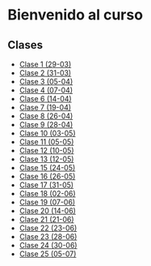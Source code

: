 # Bienvenido al curso

## Clases

- [Clase 1 (29-03)](Clase%201%2029-03%20(S%C3%A1b)/clase.md)
- [Clase 2 (31-03)](Clase%202%2031-03%20(Lun)/Clase.md)
- [Clase 3 (05-04)](Clase%203%2005-04%20(S%C3%A1b)/Clase.md)
- [Clase 4 (07-04)](Clase%204%2007-04%20(Lun)/Clase.md)
- [Clase 6 (14-04)](Clase%206%2014-04%20(Lun)/Clase.md)
- [Clase 7 (19-04)](Clase%207%2019-04%20(S%C3%A1b)/Clase.md)
- [Clase 8 (26-04)](Clase%208%2026-04%20(S%C3%A1b)/Clase.md)
- [Clase 9 (28-04)](Clase%209%2028-04%20%28Lun%29/Clase.md)
- [Clase 10 (03-05)](Clase%2010%2003-05%20(S%C3%A1b)/Clase.md)
- [Clase 11 (05-05)](Clase%2011%2005-05%20(Lun)/Clase.md)
- [Clase 12 (10-05)](Clase%2012%2010-05%20(S%C3%A1b)/Clase.md)
- [Clase 13 (12-05)](Clase%2013%2012-05%20(Lun)/Clase.md)
- [Clase 15 (24-05)](Clase%2015%2024-05%20(S%C3%A1b)/Clase.md)
- [Clase 16 (26-05)](Clase%2016%2026-05%20(Lun)/Clase.md)
- [Clase 17 (31-05)](Clase%2017%2031-05%20(S%C3%A1b)/Clase.md)
- [Clase 18 (02-06)](Clase%2018%2002-06%20(Lun)/Clase.md)
- [Clase 19 (07-06)](Clase%2019%2007-06%20(S%C3%A1b)/Clase.md)
- [Clase 20 (14-06)](Clase%2020%2014-06%20(S%C3%A1b)/Clase.md)
- [Clase 21 (21-06)](Clase%2021%2021-06%20(S%C3%A1b)/Clase.md)
- [Clase 22 (23-06)](Clase%2022%2023-06%20(Lun)/Clase.md)
- [Clase 23 (28-06)](Clase%2023%2028-06%20(S%C3%A1b)/Clase.md)
- [Clase 24 (30-06)](Clase%2024%2030-06%20(Lun)/Clase.md)
- [Clase 25 (05-07)](Clase%2025%2005-07%20(Lun)/Clase.md)

